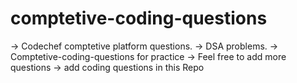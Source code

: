# comptetive-coding-questions
-> Codechef comptetive platform questions.
-> DSA problems.
-> Comptetive-coding-questions for practice
-> Feel free to add more questions
-> add coding questions in this Repo

